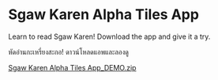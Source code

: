 # Sgaw Karen Alpha Tiles App

Learn to read Sgaw Karen! Download the app and give it a try.

หัดอ่านกะเหรี่ยงสะกอ! ดาวน์โหลดแอพและลองดู


[Sgaw Karen Alpha Tiles App_DEMO.zip](https://github.com/laineyhm/laineyhm.github.io/files/10883275/Sgaw.Karen.Alpha.Tiles.App_DEMO.zip)
